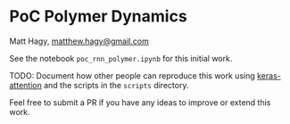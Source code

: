 # PoC Polymer Dynamics
Matt Hagy, matthew.hagy@gmail.com

See the notebook `poc_rnn_polymer.ipynb` for this initial work.

TODO: Document how other people can reproduce this work using [keras-attention](https://github.com/datalogue/keras-attention)
and the scripts in the `scripts` directory.

Feel free to submit a PR if you have any ideas to improve or extend this work.